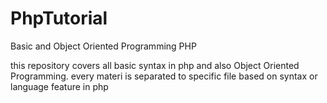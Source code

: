 # PhpTutorial
Basic and Object Oriented Programming PHP

this repository covers all basic syntax in php and also Object Oriented Programming.
every materi is separated to specific file based on syntax or language feature in php
